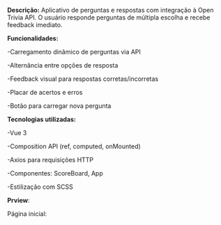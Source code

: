 **Descrição:** Aplicativo de perguntas e respostas com integração à Open Trivia API. O usuário responde perguntas de múltipla escolha e recebe feedback imediato.

**Funcionalidades:**

-Carregamento dinâmico de perguntas via API

-Alternância entre opções de resposta

-Feedback visual para respostas corretas/incorretas

-Placar de acertos e erros

-Botão para carregar nova pergunta

**Tecnologias utilizadas:**

-Vue 3 

-Composition API (ref, computed, onMounted)

-Axios para requisições HTTP

-Componentes: ScoreBoard, App

-Estilização com SCSS

**Prview**:

Página inicial:
